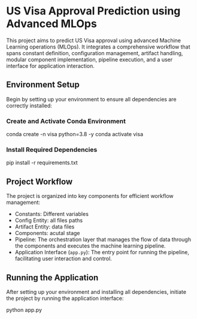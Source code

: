 # US Visa Approval Prediction using Advanced MLOps

This project aims to predict US Visa approval using advanced Machine Learning operations (MLOps). It integrates a comprehensive workflow that spans constant definition, configuration management, artifact handling, modular component implementation, pipeline execution, and a user interface for application interaction.

## Environment Setup

Begin by setting up your environment to ensure all dependencies are correctly installed:

### Create and Activate Conda Environment

conda create -n visa python=3.8 -y
conda activate visa


### Install Required Dependencies


pip install -r requirements.txt


## Project Workflow

The project is organized into key components for efficient workflow management:

- Constants: Different variables
- Config Entity: all files paths
- Artifact Entity: data files 
- Components: acutal stage 
- Pipeline: The orchestration layer that manages the flow of data through the components and executes the machine learning pipeline.
- Application Interface (`app.py`): The entry point for running the pipeline, facilitating user interaction and control.

## Running the Application

After setting up your environment and installing all dependencies, initiate the project by running the application interface:

python app.py
